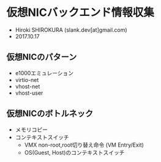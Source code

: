
# 仮想NICバックエンド情報収集

- Hiroki SHIROKURA (slank.dev[at]gmail.com)
- 2017.10.17

## 仮想NICのパターン

- e1000エミュレーション
- virtio-net
- vhost-net
- vhost-user

## 仮想NICのボトルネック

- メモリコピー
- コンテキストスイッチ
	- VMX non-root,root切り替え命令 (VM Entry/Exit)
	- OS(Guest, Host)のコンテキストスイッチ


